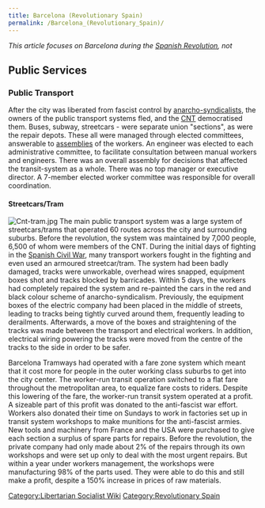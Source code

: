 ```yaml
---
title: Barcelona (Revolutionary Spain)
permalink: /Barcelona_(Revolutionary_Spain)/
---
```


*This article focuses on Barcelona during the [Spanish
Revolution](Spanish_Revolution_(1936) "wikilink"), not*

## Public Services

### Public Transport

After the city was liberated from fascist control by
[anarcho-syndicalists](Anarcho-Syndicalism "wikilink"), the owners of
the public transport systems fled, and the
[CNT](National_Confederation_of_Labour_(Spain) "wikilink") democratised
them. Buses, subway, streetcars - were separate union "sections", as
were the repair depots. These all were managed through elected
committees, answerable to [assemblies](Democratic_Assembly "wikilink")
of the workers. An engineer was elected to each administrative
committee, to facilitate consultation between manual workers and
engineers. There was an overall assembly for decisions that affected the
transit-system as a whole. There was no top manager or executive
director. A 7-member elected worker committee was responsible for
overall coordination.

#### Streetcars/Tram

![](Cnt-tram.jpg "Cnt-tram.jpg") The main public transport system was a
large system of streetcars/trams that operated 60 routes across the city
and surrounding suburbs. Before the revolution, the system was
maintained by 7,000 people, 6,500 of whom were members of the CNT.
During the initial days of fighting in the [Spanish Civil
War](Spanish_Civil_War "wikilink"), many transport workers fought in the
fighting and even used an armoured streetcar/tram. The system had been
badly damaged, tracks were unworkable, overhead wires snapped, equipment
boxes shot and tracks blocked by barricades. Within 5 days, the workers
had completely repaired the system and re-painted the cars in the red
and black colour scheme of anarcho-syndicalism. Previously, the
equipment boxes of the electric company had been placed in the middle of
streets, leading to tracks being tightly curved around them, frequently
leading to derailments. Afterwards, a move of the boxes and
straightening of the tracks was made between the transport and
electrical workers. In addition, electrical wiring powering the tracks
were moved from the centre of the tracks to the side in order to be
safer.

Barcelona Tramways had operated with a fare zone system which meant that
it cost more for people in the outer working class suburbs to get into
the city center. The worker-run transit operation switched to a flat
fare throughout the metropolitan area, to equalize fare costs to riders.
Despite this lowering of the fare, the worker-run transit system
operated at a profit. A sizeable part of this profit was donated to the
anti-fascist war effort. Workers also donated their time on Sundays to
work in factories set up in transit system workshops to make munitions
for the anti-fascist armies. New tools and machinery from France and the
USA were purchased to give each section a surplus of spare parts for
repairs. Before the revolution, the private company had only made about
2% of the repairs through its own workshops and were set up only to deal
with the most urgent repairs. But within a year under workers
management, the workshops were manufacturing 98% of the parts used. They
were able to do this and still make a profit, despite a 150% increase in
prices of raw materials.

[Category:Libertarian Socialist
Wiki](Category:Libertarian_Socialist_Wiki "wikilink")
[Category:Revolutionary Spain](Category:Revolutionary_Spain "wikilink")